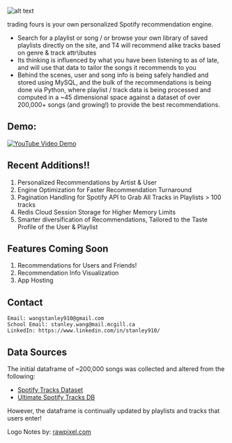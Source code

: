 ![alt text](/react_app/public/logot4.png)

trading fours is your own personalized Spotify recommendation engine.

- Search for a playlist or song / or browse your own library of saved playlists directly on the site, and T4 will recommend alike tracks based on genre & track attr\ibutes
- Its thinking is influenced by what you have been listening to as of late, and will use that data to tailor the songs it recommends to you
- Behind the scenes, user and song info is being safely handled and stored using MySQL, and the bulk of the recommendations is being done via Python, where playlist / track data is being processed and computed in a ~45 dimensional space against a dataset of over 200,000+ songs (and growing!) to provide the best recommendations.

## Demo:

[![YouTube Video Demo](https://github.com/Stanley-Wang910/spotify-rec-engine/assets/117041405/78ccde6e-b337-481d-92a2-ca0e2c796504)](https://youtu.be/vhLH-nkAxKA?si=VowvksWtWva9jXmC)

## Recent Additions!!

1. Personalized Recommendations by Artist & User
2. Engine Optimization for Faster Recommendation Turnaround
3. Pagination Handling for Spotify API to Grab All Tracks in Playlists > 100 tracks
4. Redis Cloud Session Storage for Higher Memory Limits
5. Smarter diversification of Recommendations, Tailored to the Taste Profile of the User & Playlist

## Features Coming Soon

1. Recommendations for Users and Friends!
2. Recommendation Info Visualization
3. App Hosting

## Contact

    Email: wangstanley910@gmail.com
    School Email: stanley.wang@mail.mcgill.ca
    LinkedIn: https://www.linkedin.com/in/stanley910/

## Data Sources

The initial dataframe of ~200,000 songs was collected and altered from the following:

- [Spotify Tracks Dataset](https://www.kaggle.com/datasets/maharshipandya/-spotify-tracks-dataset)
- [Ultimate Spotify Tracks DB](https://www.kaggle.com/datasets/zaheenhamidani/ultimate-spotify-tracks-db)

However, the dataframe is continually updated by playlists and tracks that users enter!

Logo Notes by: <a href="https://www.freepik.com/free-vector/illustration-set-music-note-icons_2582736.htm#query=music%20note%20svg&position=12&from_view=keyword&track=ais_user&uuid=d09becc7-341a-4a7c-9fac-31370426cbc0">rawpixel.com</a>
